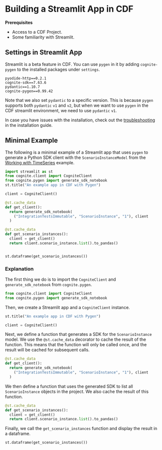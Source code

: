 # Building a Streamlit App in CDF

**Prerequisites**
- Access to a CDF Project.
- Some familiarity with Streamlit.

## Settings in Streamlit App

Streamlit is a beta feature in CDF. You can use `pygen` in it by
adding `cognite-pygen` to the installed packages under `settings`.

```text
pyodide-http==0.2.1
cognite-sdk==7.63.6
pydantic==1.10.7
cognite-pygen==0.99.42
```

Note that we also set `pydantic` to a specific version. This is because `pygen` supports both `pydantic` `v1` and `v2`, but
when we want to use `pygen` in the CDF streamlit environment, we need to use `pydantic` `v1`.

In case you have issues with the installation, check out the [troubleshooting](../installation.html#pyodide-troubleshooting) in the
installation guide.

## Minimal Example

The following is a minimal example of a Streamlit app that uses `pygen` to generate a Python SDK client with the
`ScenarioInstanceModel` from the [Working with TimeSeries](../examples/timeseries.html) example.

```python
import streamlit as st
from cognite.client import CogniteClient
from cognite.pygen import generate_sdk_notebook
st.title("An example app in CDF with Pygen")

client = CogniteClient()

@st.cache_data
def get_client():
  return generate_sdk_notebook(
    ("IntegrationTestsImmutable", "ScenarioInstance", "1"), client
  )

@st.cache_data
def get_scenario_instances():
  client = get_client()
  return client.scenario_instance.list().to_pandas()


st.dataframe(get_scenario_instances())
```

### Explanation

The first thing we do is to import the `CogniteClient` and `generate_sdk_notebook` from `cognite.pygen`.

```python
from cognite.client import CogniteClient
from cognite.pygen import generate_sdk_notebook
```

Then, we create a Streamlit app and a `CogniteClient` instance.

```python
st.title("An example app in CDF with Pygen")

client = CogniteClient()
```

Next, we define a function that generates a SDK for the `ScenarioInstance` model. We use the `@st.cache_data` decorator
to cache the result of the function. This means that the function will only be called once, and the result will be
cached for subsequent calls.

```python
@st.cache_data
def get_client():
  return generate_sdk_notebook(
    ("IntegrationTestsImmutable", "ScenarioInstance", "1"), client
  )
```

We then define a function that uses the generated SDK to list all `ScenarioInstance` objects in the project. We also
cache the result of this function.

```python
@st.cache_data
def get_scenario_instances():
  client = get_client()
  return client.scenario_instance.list().to_pandas()
```

Finally, we call the `get_scenario_instances` function and display the result in a dataframe.

```python
st.dataframe(get_scenario_instances())
```

